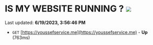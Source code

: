 # IS MY WEBSITE RUNNING ? [![](https://img.shields.io/static/v1?label=Sponsor&message=%E2%9D%A4&logo=GitHub&color=%23fe8e86)](https://github.com/sponsors/<username>)

Last updated: **6/19/2023, 3:56:46 PM**

- `GET` [https://youssefservice.me](https://youssefservice.me) - **Up** (763ms)
